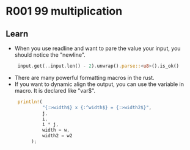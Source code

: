 # R001 99 multiplication

## Learn
- When you use readline and want to pare the value your input, you should notice the "newline".
  ``` rust
   input.get(..input.len() - 2).unwrap().parse::<u8>().is_ok()
  ```
- There are many powerful formatting macros in the rust.
- If you want to dynamic align the output, you can use the variable in macro. It is declared like "var$".
  ```rust
   println!(
            "{:>width$} x {:^width$} = {:>width2$}",
            j,
            i,
            i * j,
            width = w,
            width2 = w2
        );
  ```